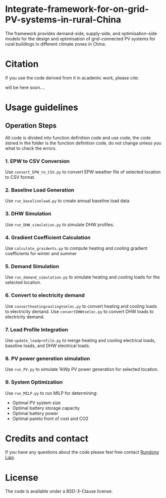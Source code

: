 # Integrate-framework-for-on-grid-PV-systems-in-rural-China
The framework provides demand-side, supply-side, and optimisation-side models for the design and optimisation of grid-connected PV systems for rural buildings in different climate zones in China.

# Citation
If you use the code derived from it in academic work, please cite:

will be here soon....

# Usage guidelines
## Operation Steps
All code is divided into function definition code and use code, the code stored in the folder is the function definition code, do not change unless you what to check the errors.
### 1. EPW to CSV Conversion
Use `convert_EPW_to_CSV.py` to convert EPW weather file of selected location to CSV format.

### 2. Baseline Load Generation
Use `run_baselineload.py` to create annual baseline load data

### 3. DHW Simulation
Use `run_DHW_simulation.py` to simulate DHW profiles.

### 4. Gradient Coefficient Calculation
Use `calculate_graidents.py` to compute heating and cooling gradient coefficients for winter and summer

### 5. Demand Simulation
Use `run_demand_simulation.py` to simulate heating and cooling loads for the selected location.

### 6. Convert to electricity demand
Use `convertheatingcoolingtoelec.py` to convert heating and cooling loads to electricity demand.
Use `convertDHWtoelec.py` to convert DHW loads to electricity demand.

### 7. Load Profile Integration
Use `update_loadprofile.py` to merge heating and cooling electrical loads, baseline loads, and DHW electrical loads.

### 8. PV power generation simulation
Use `run_PV.py` to simulate 1kWp PV power generation for selected location.

### 9. System Optimization
Use `run_MILP.py` to run MILP for determining:
- Optimal PV system size
- Optimal battery storage capacity
- Optimal battery power
- Optimal pareto front of cost and CO2 

# Credits and contact
If you have any questions about the code please feel free contact [Rundong Liao](mailto:RundongLiao@outlook.com).

# License
The code is available under a BSD-3-Clause license.
